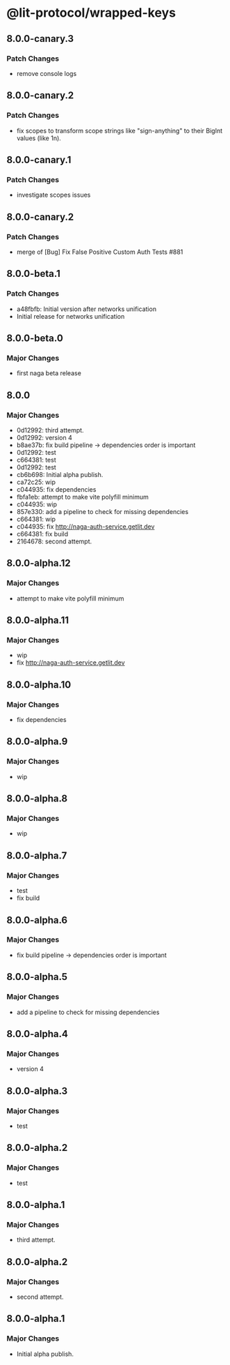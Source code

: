 # @lit-protocol/wrapped-keys

## 8.0.0-canary.3

### Patch Changes

- remove console logs

## 8.0.0-canary.2

### Patch Changes

- fix scopes to transform scope strings like "sign-anything" to their BigInt values (like 1n).

## 8.0.0-canary.1

### Patch Changes

- investigate scopes issues

## 8.0.0-canary.2

### Patch Changes

- merge of [Bug] Fix False Positive Custom Auth Tests #881

## 8.0.0-beta.1

### Patch Changes

- a48fbfb: Initial version after networks unification
- Initial release for networks unification

## 8.0.0-beta.0

### Major Changes

- first naga beta release

## 8.0.0

### Major Changes

- 0d12992: third attempt.
- 0d12992: version 4
- b8ae37b: fix build pipeline -> dependencies order is important
- 0d12992: test
- c664381: test
- 0d12992: test
- cb6b698: Initial alpha publish.
- ca72c25: wip
- c044935: fix dependencies
- fbfa1eb: attempt to make vite polyfill minimum
- c044935: wip
- 857e330: add a pipeline to check for missing dependencies
- c664381: wip
- c044935: fix http://naga-auth-service.getlit.dev
- c664381: fix build
- 2164678: second attempt.

## 8.0.0-alpha.12

### Major Changes

- attempt to make vite polyfill minimum

## 8.0.0-alpha.11

### Major Changes

- wip
- fix http://naga-auth-service.getlit.dev

## 8.0.0-alpha.10

### Major Changes

- fix dependencies

## 8.0.0-alpha.9

### Major Changes

- wip

## 8.0.0-alpha.8

### Major Changes

- wip

## 8.0.0-alpha.7

### Major Changes

- test
- fix build

## 8.0.0-alpha.6

### Major Changes

- fix build pipeline -> dependencies order is important

## 8.0.0-alpha.5

### Major Changes

- add a pipeline to check for missing dependencies

## 8.0.0-alpha.4

### Major Changes

- version 4

## 8.0.0-alpha.3

### Major Changes

- test

## 8.0.0-alpha.2

### Major Changes

- test

## 8.0.0-alpha.1

### Major Changes

- third attempt.

## 8.0.0-alpha.2

### Major Changes

- second attempt.

## 8.0.0-alpha.1

### Major Changes

- Initial alpha publish.
